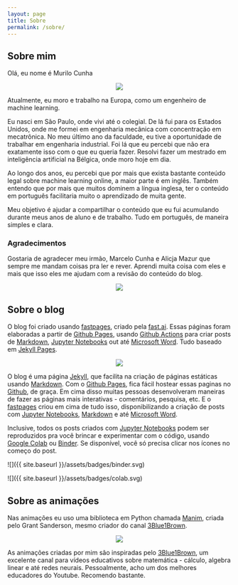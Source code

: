 ```yaml
---
layout: page
title: Sobre
permalink: /sobre/
---
```


## Sobre mim
Olá, eu nome é Murilo Cunha

<div style="text-align:center"><img src="https://media.giphy.com/media/IThjAlJnD9WNO/giphy.gif" /></div>

Atualmente, eu moro e trabalho na Europa, como um engenheiro de machine learning.

Eu nasci em São Paulo, onde vivi até o colegial. De lá fui para os Estados Unidos, onde me formei em engenharia mecânica com concentração em mecatrônica. No meu último ano da faculdade, eu tive a oportunidade de trabalhar em engenharia industrial. Foi lá que eu percebi que não era exatamente isso com o que eu queria fazer. Resolvi fazer um mestrado em inteligência artificial na Bélgica, onde moro hoje em dia.

Ao longo dos anos, eu percebi que por mais que exista bastante conteúdo legal sobre machine learning online, a maior parte é em inglês. Também entendo que por mais que muitos dominem a língua inglesa, ter o conteúdo em português facilitaria muito o aprendizado de muita gente.

Meu objetivo é ajudar a compartilhar o conteúdo que eu fui acumulando durante meus anos de aluno e de trabalho. Tudo em português, de maneira simples e clara.

### Agradecimentos

Gostaria de agradecer meu irmão, Marcelo Cunha e Alicja Mazur que sempre me mandam coisas pra ler e rever. Aprendi muita coisa com eles e mais que isso eles me ajudam com a revisão do conteúdo do blog.

<div style="text-align:center"><img src="https://media.giphy.com/media/GVMhZwYv8U5NK/giphy.gif" /></div>

## Sobre o blog

O blog foi criado usando [fastpages][fastpages], criado pela [fast.ai][fastai]. Essas páginas foram elaboradas a partir de [Github Pages][gh_p], usando [Github Actions][gh_a] para criar posts de [Markdown][markdown], [Jupyter Notebooks][jn] out até [Microsoft Word][ms_word]. Tudo baseado em [Jekyll Pages][jekyll].

<div style="text-align:center"><img src="https://media.giphy.com/media/5Zesu5VPNGJlm/giphy.gif" /></div>

O blog é uma página [Jekyll][jekyll], que facilita na criação de páginas estáticas usando [Markdown][markdown]. Com o [Github Pages][gh_p], fica fácil hostear essas paginas no [Github][github], de graça. Em cima disso muitas pessoas desenvolveram maneiras de fazer as páginas mais interativas - comentários, pesquisa, etc. E o [fastpages][fastpages] criou em cima de tudo isso, disponibilizando a criação de posts com [Jupyter Notebooks][jn], [Markdown][markdown] e até [Microsoft Word][ms_word].

Inclusive, todos os posts criados com [Jupyter Notebooks][jn] podem ser reproduzidos pra você brincar e experimentar com o código, usando [Google Colab][google_colab] ou [Binder][binder]. Se disponível, você só precisa clicar nos ícones no começo do post.

![]({{ site.baseurl }}/assets/badges/binder.svg)

![]({{ site.baseurl }}/assets/badges/colab.svg)

## Sobre as animações
Nas animações eu uso uma biblioteca em Python chamada [Manim][manim], criada pelo Grant Sanderson, mesmo criador do canal [3Blue1Brown][3b1b].

<div style="text-align:center"><img src="https://media.giphy.com/media/EFXGvbDPhLoWs/giphy.gif" /></div>

As animações criadas por mim são inspiradas pelo [3Blue1Brown][3b1b], um excelente canal para vídeos educativos sobre matemática - cálculo, algebra linear e até redes neurais. Pessoalmente, acho um dos melhores educadores do Youtube. Recomendo bastante.

[fastpages]: https://fastpages.fast.ai/
[fastai]: https://www.fast.ai/
[gh_p]: https://pages.github.com/
[gh_a]: https://github.com/features/actions
[Markdown]: markdownguide.org
[jn]: https://jupyter.org/
[jekyll]: https://jekyllrb.com/
[github]: https://github.com/
[ms_word]: https://products.office.com/en-us/word
[google_colab]: https://colab.research.google.com/
[binder]: https://mybinder.org/
[3b1b]: https://www.3blue1brown.com/
[manim]: https://github.com/3b1b/manim
